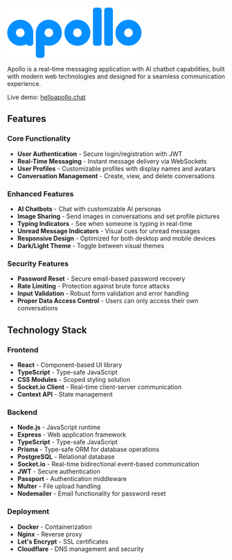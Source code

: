 ![Apollo Logo](/client/src/assets/logo_apollo.svg)

Apollo is a real-time messaging application with AI chatbot capabilities, built with modern web technologies and designed for a seamless communication experience.

Live demo: [helloapollo.chat](www.helloapollo.chat)

## Features

### Core Functionality
- **User Authentication** - Secure login/registration with JWT
- **Real-Time Messaging** - Instant message delivery via WebSockets
- **User Profiles** - Customizable profiles with display names and avatars
- **Conversation Management** - Create, view, and delete conversations

### Enhanced Features
- **AI Chatbots** - Chat with customizable AI personas
- **Image Sharing** - Send images in conversations and set profile pictures
- **Typing Indicators** - See when someone is typing in real-time
- **Unread Message Indicators** - Visual cues for unread messages
- **Responsive Design** - Optimized for both desktop and mobile devices
- **Dark/Light Theme** - Toggle between visual themes

### Security Features
- **Password Reset** - Secure email-based password recovery
- **Rate Limiting** - Protection against brute force attacks
- **Input Validation** - Robust form validation and error handling
- **Proper Data Access Control** - Users can only access their own conversations

## Technology Stack

### Frontend
- **React** - Component-based UI library
- **TypeScript** - Type-safe JavaScript
- **CSS Modules** - Scoped styling solution
- **Socket.io Client** - Real-time client-server communication
- **Context API** - State management

### Backend
- **Node.js** - JavaScript runtime
- **Express** - Web application framework
- **TypeScript** - Type-safe JavaScript
- **Prisma** - Type-safe ORM for database operations
- **PostgreSQL** - Relational database
- **Socket.io** - Real-time bidirectional event-based communication
- **JWT** - Secure authentication
- **Passport** - Authentication middleware
- **Multer** - File upload handling
- **Nodemailer** - Email functionality for password reset

### Deployment
- **Docker** - Containerization
- **Nginx** - Reverse proxy
- **Let's Encrypt** - SSL certificates
- **Cloudflare** - DNS management and security
